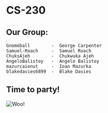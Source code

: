 # CS-230

## Our Group:

```
Gnomeball        -  George Carpenter
Samuel-Roach     -  Samuel Roach
ChuksAjeh        -  Chukwuka Ajeh
AngeloBalistoy   -  Angelo Balistoy
mazurcaionut     -  Ioan Mazurka
blakedavies6899  -  Blake Davies
```

## Time to party!

![Woo!](https://tenor.com/view/the-office-steve-carell-celebration-dance-champagne-gif-3564151.gif)
